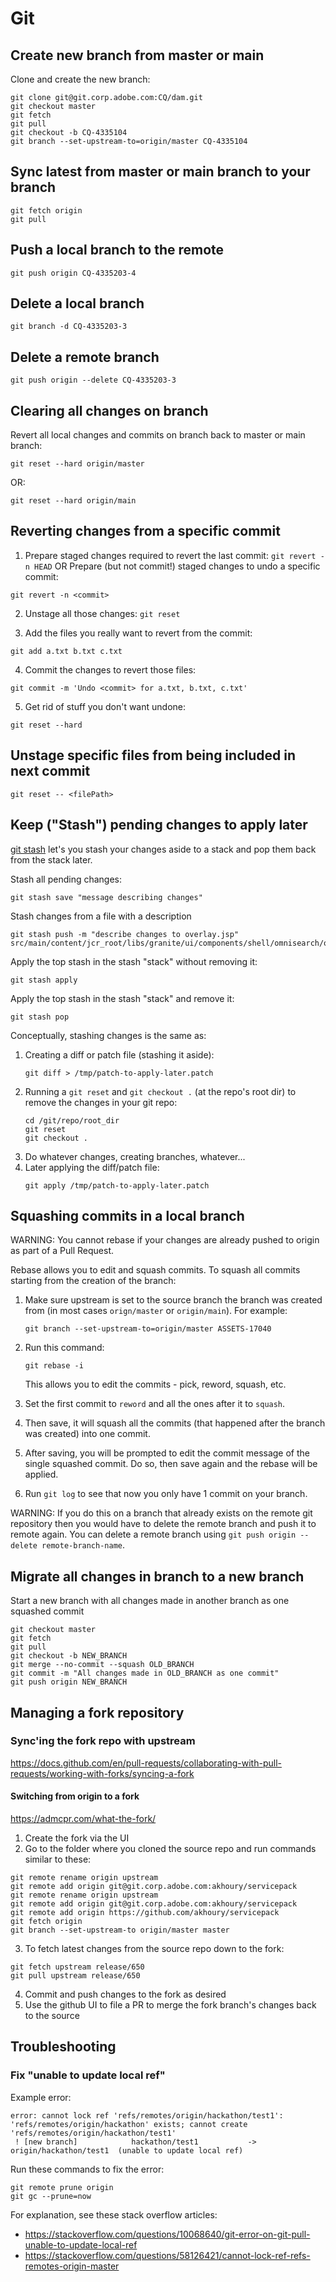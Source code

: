 # Git
## Create new branch from master or main
Clone and create the new branch:
```
git clone git@git.corp.adobe.com:CQ/dam.git
git checkout master
git fetch
git pull
git checkout -b CQ-4335104
git branch --set-upstream-to=origin/master CQ-4335104
```

## Sync latest from master or main branch to your branch
```
git fetch origin
git pull
```

## Push a local branch to the remote
```
git push origin CQ-4335203-4
```

## Delete a local branch
```
git branch -d CQ-4335203-3
```

## Delete a remote branch
```
git push origin --delete CQ-4335203-3
```

## Clearing all changes on branch
Revert all local changes and commits on branch back to master or main branch:
```
git reset --hard origin/master
```
OR:
```
git reset --hard origin/main
```

## Reverting changes from a specific commit
1. Prepare staged changes required to revert the last commit:
`git revert -n HEAD`
OR
Prepare (but not commit!) staged changes to undo a specific commit:
```
git revert -n <commit>
```
2. Unstage all those changes:
`git reset`

3. Add the files you really want to revert from the commit:
```
git add a.txt b.txt c.txt
```
4. Commit the changes to revert those files:
```
git commit -m 'Undo <commit> for a.txt, b.txt, c.txt'
```
5. Get rid of stuff you don't want undone:
```
git reset --hard
```

## Unstage specific files from being included in next commit
```
git reset -- <filePath>
```

## Keep ("Stash") pending changes to apply later
[git stash](https://git-scm.com/docs/git-stash) let's you stash your changes aside to a stack and pop them back from the stack later.

Stash all pending changes:
```
git stash save "message describing changes"
```

Stash changes from a file with a description
```
git stash push -m "describe changes to overlay.jsp" src/main/content/jcr_root/libs/granite/ui/components/shell/omnisearch/overlay/overlay.jsp
```

Apply the top stash in the stash "stack" without removing it:
```
git stash apply
```

Apply the top stash in the stash "stack" and remove it:
```
git stash pop
```

Conceptually, stashing changes is the same as:
1. Creating a diff or patch file (stashing it aside):
    ```
    git diff > /tmp/patch-to-apply-later.patch
    ```
3. Running a `git reset` and `git checkout .` (at the repo's root dir) to remove the changes in your git repo:
    ```
    cd /git/repo/root_dir
    git reset
    git checkout .
    ```
5. Do whatever changes, creating branches, whatever...
6. Later applying the diff/patch file:
    ```
    git apply /tmp/patch-to-apply-later.patch
    ```

## Squashing commits in a local branch
WARNING: You cannot rebase if your changes are already pushed to origin as part of a Pull Request.

Rebase allows you to edit and squash commits.
To squash all commits starting from the creation of the branch:
1. Make sure upstream is set to the source branch the branch was created from (in most cases `orign/master` or `origin/main`).
   For example:
   ```
   git branch --set-upstream-to=origin/master ASSETS-17040
   ```
2. Run this command:
    ```
    git rebase -i
    ```
    This allows you to edit the commits - pick, reword, squash, etc.

3. Set the first commit to `reword` and all the ones after it to `squash`.
4. Then save, it will squash all the commits (that happened after the branch was created) into one commit.
5. After saving, you will be prompted to edit the commit message of the single squashed commit.  Do so, then save again and the rebase will be applied.
6. Run `git log` to see that now you only have 1 commit on your branch.

WARNING: If you do this on a branch that already exists on the remote git repository then you would have to delete the remote branch and push it to remote again.
You can delete a remote branch using `git push origin --delete remote-branch-name`.

## Migrate all changes in branch to a new branch
Start a new branch with all changes made in another branch as one squashed commit
```
git checkout master
git fetch
git pull
git checkout -b NEW_BRANCH
git merge --no-commit --squash OLD_BRANCH
git commit -m "All changes made in OLD_BRANCH as one commit"
git push origin NEW_BRANCH
```


## Managing a fork repository

### Sync'ing the fork repo with upstream
https://docs.github.com/en/pull-requests/collaborating-with-pull-requests/working-with-forks/syncing-a-fork

#### Switching from origin to a fork
https://admcpr.com/what-the-fork/

1. Create the fork via the UI
2. Go to the folder where you cloned the source repo and run commands similar to these:
```
git remote rename origin upstream
git remote add origin git@git.corp.adobe.com:akhoury/servicepack
git remote rename origin upstream
git remote add origin git@git.corp.adobe.com:akhoury/servicepack
git remote add origin https://github.com/akhoury/servicepack
git fetch origin
git branch --set-upstream-to origin/master master
```
3. To fetch latest changes from the source repo down to the fork:

```
git fetch upstream release/650
git pull upstream release/650
```
4. Commit and push changes to the fork as desired
5. Use the github UI to file a PR to merge the fork branch's changes back to the source

## Troubleshooting
### Fix "unable to update local ref"
Example error:
```
error: cannot lock ref 'refs/remotes/origin/hackathon/test1': 'refs/remotes/origin/hackathon' exists; cannot create 'refs/remotes/origin/hackathon/test1'
 ! [new branch]            hackathon/test1           -> origin/hackathon/test1  (unable to update local ref)
```

Run these commands to fix the error:
```
git remote prune origin
git gc --prune=now
```

For explanation, see these stack overflow articles:
* https://stackoverflow.com/questions/10068640/git-error-on-git-pull-unable-to-update-local-ref
* https://stackoverflow.com/questions/58126421/cannot-lock-ref-refs-remotes-origin-master
